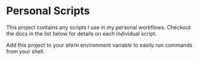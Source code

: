 # Personal Scripts
This project contains any scripts I use in my personal workflows.
Checkout the docs in the list below for details on each individual script.

Add this project to your `$PATH` environment variable to easily run commands from your shell.
